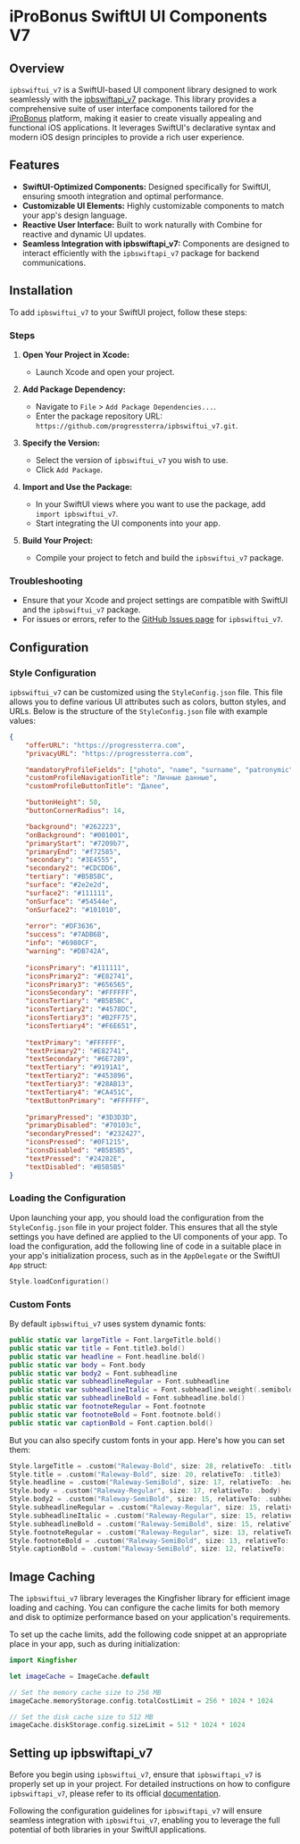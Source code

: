 # iProBonus SwiftUI UI Components V7

## Overview

`ipbswiftui_v7` is a SwiftUI-based UI component library designed to work seamlessly with the [ipbswiftapi_v7](https://github.com/progressterra/ipbswiftapi_v7) package. This library provides a comprehensive suite of user interface components tailored for the [iProBonus](https://iprobonus.com) platform, making it easier to create visually appealing and functional iOS applications. It leverages SwiftUI's declarative syntax and modern iOS design principles to provide a rich user experience.

## Features
- **SwiftUI-Optimized Components:** Designed specifically for SwiftUI, ensuring smooth integration and optimal performance.
- **Customizable UI Elements:** Highly customizable components to match your app's design language.
- **Reactive User Interface:** Built to work naturally with Combine for reactive and dynamic UI updates.
- **Seamless Integration with ipbswiftapi_v7:** Components are designed to interact efficiently with the `ipbswiftapi_v7` package for backend communications.

## Installation

To add `ipbswiftui_v7` to your SwiftUI project, follow these steps:

### Steps

1. **Open Your Project in Xcode:**
   - Launch Xcode and open your project.

2. **Add Package Dependency:**
   - Navigate to `File` > `Add Package Dependencies...`.
   - Enter the package repository URL: `https://github.com/progressterra/ipbswiftui_v7.git`.

3. **Specify the Version:**
   - Select the version of `ipbswiftui_v7` you wish to use.
   - Click `Add Package`.

4. **Import and Use the Package:**
   - In your SwiftUI views where you want to use the package, add `import ipbswiftui_v7`.
   - Start integrating the UI components into your app.

5. **Build Your Project:**
   - Compile your project to fetch and build the `ipbswiftui_v7` package.

### Troubleshooting

- Ensure that your Xcode and project settings are compatible with SwiftUI and the `ipbswiftui_v7` package.
- For issues or errors, refer to the [GitHub Issues page](https://github.com/progressterra/ipbswiftui_v7/issues) for `ipbswiftui_v7`.

## Configuration

### Style Configuration

`ipbswiftui_v7` can be customized using the `StyleConfig.json` file. This file allows you to define various UI attributes such as colors, button styles, and URLs. Below is the structure of the `StyleConfig.json` file with example values:

```json
{
    "offerURL": "https://progressterra.com",
    "privacyURL": "https://progressterra.com",

    "mandatoryProfileFields": ["photo", "name", "surname", "patronymic", "birthday", "sex", "phone"],
    "customProfileNavigationTitle": "Личные данные",
    "customProfileButtonTitle": "Далее",

    "buttonHeight": 50,
    "buttonCornerRadius": 14,

    "background": "#262223",
    "onBackground": "#001001",
    "primaryStart": "#7209b7",
    "primaryEnd": "#f72585",
    "secondary": "#3E4555",
    "secondary2": "#CDCDD6",
    "tertiary": "#B5B5BC",
    "surface": "#2e2e2d",
    "surface2": "#111111",
    "onSurface": "#54544e",
    "onSurface2": "#101010",
    
    "error": "#DF3636",
    "success": "#7ADB6B",
    "info": "#6980CF",
    "warning": "#DB742A",
    
    "iconsPrimary": "#111111",
    "iconsPrimary2": "#E82741",
    "iconsPrimary3": "#656565",
    "iconsSecondary": "#FFFFFF",
    "iconsTertiary": "#B5B5BC",
    "iconsTertiary2": "#4578DC",
    "iconsTertiary3": "#B2FF75",
    "iconsTertiary4": "#F6E651",
    
    "textPrimary": "#FFFFFF",
    "textPrimary2": "#E82741",
    "textSecondary": "#6E7289",
    "textTertiary": "#9191A1",
    "textTertiary2": "#453896",
    "textTertiary3": "#28AB13",
    "textTertiary4": "#CA451C",
    "textButtonPrimary": "#FFFFFF",
    
    "primaryPressed": "#3D3D3D",
    "primaryDisabled": "#70103c",
    "secondaryPressed": "#232427",
    "iconsPressed": "#0F1215",
    "iconsDisabled": "#B5B5B5",
    "textPressed": "#24282E",
    "textDisabled": "#B5B5B5"
}
```
### Loading the Configuration

Upon launching your app, you should load the configuration from the `StyleConfig.json` file in your project folder. This ensures that all the style settings you have defined are applied to the UI components of your app. To load the configuration, add the following line of code in a suitable place in your app's initialization process, such as in the `AppDelegate` or the SwiftUI `App` struct:

```swift
Style.loadConfiguration()
```

### Custom Fonts
By default `ipbswiftui_v7` uses system dynamic fonts:
```swift
public static var largeTitle = Font.largeTitle.bold()
public static var title = Font.title3.bold()
public static var headline = Font.headline.bold()
public static var body = Font.body
public static var body2 = Font.subheadline
public static var subheadlineRegular = Font.subheadline
public static var subheadlineItalic = Font.subheadline.weight(.semibold).italic()
public static var subheadlineBold = Font.subheadline.bold()
public static var footnoteRegular = Font.footnote
public static var footnoteBold = Font.footnote.bold()
public static var captionBold = Font.caption.bold()
```
But you can also specify custom fonts in your app. Here's how you can set them:
```swift
Style.largeTitle = .custom("Raleway-Bold", size: 28, relativeTo: .title)
Style.title = .custom("Raleway-Bold", size: 20, relativeTo: .title3)
Style.headline = .custom("Raleway-SemiBold", size: 17, relativeTo: .headline)
Style.body = .custom("Raleway-Regular", size: 17, relativeTo: .body)
Style.body2 = .custom("Raleway-SemiBold", size: 15, relativeTo: .subheadline)
Style.subheadlineRegular = .custom("Raleway-Regular", size: 15, relativeTo: .subheadline)
Style.subheadlineItalic = .custom("Raleway-Regular", size: 15, relativeTo: .subheadline)
Style.subheadlineBold = .custom("Raleway-SemiBold", size: 15, relativeTo: .subheadline)
Style.footnoteRegular = .custom("Raleway-Regular", size: 13, relativeTo: .footnote)
Style.footnoteBold = .custom("Raleway-SemiBold", size: 13, relativeTo: .footnote)
Style.captionBold = .custom("Raleway-SemiBold", size: 12, relativeTo: .caption2)
```

## Image Caching

The `ipbswiftui_v7` library leverages the Kingfisher library for efficient image loading and caching. You can configure the cache limits for both memory and disk to optimize performance based on your application's requirements.

To set up the cache limits, add the following code snippet at an appropriate place in your app, such as during initialization:

```swift
import Kingfisher

let imageCache = ImageCache.default

// Set the memory cache size to 256 MB
imageCache.memoryStorage.config.totalCostLimit = 256 * 1024 * 1024

// Set the disk cache size to 512 MB
imageCache.diskStorage.config.sizeLimit = 512 * 1024 * 1024
```

## Setting up ipbswiftapi_v7

Before you begin using `ipbswiftui_v7`, ensure that `ipbswiftapi_v7` is properly set up in your project. For detailed instructions on how to configure `ipbswiftapi_v7`, please refer to its official [documentation](https://github.com/progressterra/ipbswiftapi_v7).

Following the configuration guidelines for `ipbswiftapi_v7` will ensure seamless integration with `ipbswiftui_v7`, enabling you to leverage the full potential of both libraries in your SwiftUI applications.
